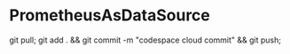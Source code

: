 # PrometheusAsDataSource



git pull; git add . && git commit -m "codespace cloud commit" && git push;